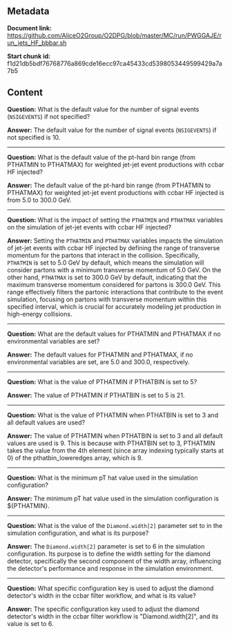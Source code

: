 ## Metadata

**Document link:** https://github.com/AliceO2Group/O2DPG/blob/master/MC/run/PWGGAJE/run_jets_HF_bbbar.sh

**Start chunk id:** f1d21db5bdf76768776a869cde16ecc97ca45433cd5398053449599429a7a7b5

## Content

**Question:** What is the default value for the number of signal events (`NSIGEVENTS`) if not specified?

**Answer:** The default value for the number of signal events (`NSIGEVENTS`) if not specified is 10.

---

**Question:** What is the default value of the pt-hard bin range (from PTHATMIN to PTHATMAX) for weighted jet-jet event productions with ccbar HF injected?

**Answer:** The default value of the pt-hard bin range (from PTHATMIN to PTHATMAX) for weighted jet-jet event productions with ccbar HF injected is from 5.0 to 300.0 GeV.

---

**Question:** What is the impact of setting the `PTHATMIN` and `PTHATMAX` variables on the simulation of jet-jet events with ccbar HF injected?

**Answer:** Setting the `PTHATMIN` and `PTHATMAX` variables impacts the simulation of jet-jet events with ccbar HF injected by defining the range of transverse momentum for the partons that interact in the collision. Specifically, `PTHATMIN` is set to 5.0 GeV by default, which means the simulation will consider partons with a minimum transverse momentum of 5.0 GeV. On the other hand, `PTHATMAX` is set to 300.0 GeV by default, indicating that the maximum transverse momentum considered for partons is 300.0 GeV. This range effectively filters the partonic interactions that contribute to the event simulation, focusing on partons with transverse momentum within this specified interval, which is crucial for accurately modeling jet production in high-energy collisions.

---

**Question:** What are the default values for PTHATMIN and PTHATMAX if no environmental variables are set?

**Answer:** The default values for PTHATMIN and PTHATMAX, if no environmental variables are set, are 5.0 and 300.0, respectively.

---

**Question:** What is the value of PTHATMIN if PTHATBIN is set to 5?

**Answer:** The value of PTHATMIN if PTHATBIN is set to 5 is 21.

---

**Question:** What is the value of PTHATMIN when PTHATBIN is set to 3 and all default values are used?

**Answer:** The value of PTHATMIN when PTHATBIN is set to 3 and all default values are used is 9. This is because with PTHATBIN set to 3, PTHATMIN takes the value from the 4th element (since array indexing typically starts at 0) of the pthatbin_loweredges array, which is 9.

---

**Question:** What is the minimum pT hat value used in the simulation configuration?

**Answer:** The minimum pT hat value used in the simulation configuration is ${PTHATMIN}.

---

**Question:** What is the value of the `Diamond.width[2]` parameter set to in the simulation configuration, and what is its purpose?

**Answer:** The `Diamond.width[2]` parameter is set to 6 in the simulation configuration. Its purpose is to define the width setting for the diamond detector, specifically the second component of the width array, influencing the detector's performance and response in the simulation environment.

---

**Question:** What specific configuration key is used to adjust the diamond detector's width in the ccbar filter workflow, and what is its value?

**Answer:** The specific configuration key used to adjust the diamond detector's width in the ccbar filter workflow is "Diamond.width[2]", and its value is set to 6.
